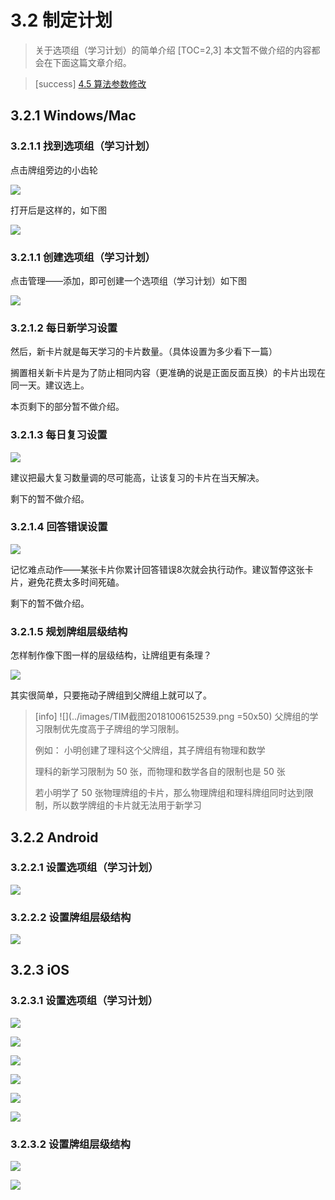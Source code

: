 # 3.2 制定计划
> 关于选项组（学习计划）的简单介绍
[TOC=2,3]
本文暂不做介绍的内容都会在下面这篇文章介绍。

>[success] [4.5 算法参数修改](../advanced-operation/modify-parameter.md)

## 3.2.1 Windows/Mac

### 3.2.1.1 找到选项组（学习计划）

点击牌组旁边的小齿轮

![](../.gitbook/assets/9.22.21.59.PNG)

  
打开后是这样的，如下图

![](../.gitbook/assets/9.22.22.08.PNG)

### 3.2.1.1 创建选项组（学习计划）

点击管理——添加，即可创建一个选项组（学习计划）如下图  


![](../.gitbook/assets/9.22.23.15.PNG)

### 3.2.1.2 每日新学习设置 

然后，新卡片就是每天学习的卡片数量。（具体设置为多少看下一篇）

搁置相关新卡片是为了防止相同内容（更准确的说是正面反面互换）的卡片出现在同一天。建议选上。

本页剩下的部分暂不做介绍。

### 3.2.1.3 每日复习设置

![](../.gitbook/assets/tim-jie-tu-20180922235504.png)

  
建议把最大复习数量调的尽可能高，让该复习的卡片在当天解决。

剩下的暂不做介绍。

### 3.2.1.4 回答错误设置

![](../.gitbook/assets/tim-jie-tu-20180922235651.png)

记忆难点动作——某张卡片你累计回答错误8次就会执行动作。建议暂停这张卡片，避免花费太多时间死磕。

剩下的暂不做介绍。

### 3.2.1.5 规划牌组层级结构

怎样制作像下图一样的层级结构，让牌组更有条理？

![](../.gitbook/assets/tim-jie-tu-20180923083737.png)

其实很简单，只要拖动子牌组到父牌组上就可以了。

>[info] ![](../images/TIM截图20181006152539.png =50x50)
> 父牌组的学习限制优先度高于子牌组的学习限制。
>  
> 例如：
> 小明创建了理科这个父牌组，其子牌组有物理和数学
> 
> 理科的新学习限制为 50 张，而物理和数学各自的限制也是 50 张
> 
> 若小明学了 50 张物理牌组的卡片，那么物理牌组和理科牌组同时达到限制，所以数学牌组的卡片就无法用于新学习



##  3.2.2 Android

### 3.2.2.1 设置选项组（学习计划）

![](../.gitbook/assets/gif_20180924094104.gif)

### 3.2.2.2 设置牌组层级结构

![](../.gitbook/assets/gif_20180924094507.gif)

## 3.2.3 iOS

### 3.2.3.1 设置选项组（学习计划）

![](../.gitbook/assets/e2f1b4f1cf9027ea020f2697d048f8a6.png)

![](../.gitbook/assets/eaab8a6639f26ae75b62ce8e4da9166c.png)

![](../.gitbook/assets/c4a726e2a140e0a38a9589e0351281f8.png)

![](../.gitbook/assets/1f5516686097185556453c7520643aa5.png)

![](../images/1.jpg)

![](../images/2.jpg)

### 3.2.3.2 设置牌组层级结构

![](../.gitbook/assets/d759e2c9e5849ff2acb171b04778da8c.png)

![](../.gitbook/assets/018dd7d1059684591c47bfe35f64b25f.png)





